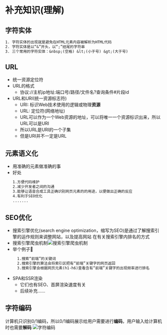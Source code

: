 # 补充知识(理解)

## 字符实体
```tex
1. 字符实体的出现就是避免在HTML元素内容被解析为HTML代码
2. 字符实体是以“&”开头，以“;”结尾的字符串
3. 三个常用的字符实体：&nbsp;(空格) &lt;(小于号) &gt;(大于号)
```

## URL
* 统一资源定位符
* URL的格式
  * 协议://主机ip地址:端口号/路径/文件名?查询条件#片段id
* URL和URI(统一资源标志符)
  * URI: 标识Web技术使用的逻辑或物理**资源**
  * URL: 定位符(网络地址)
  * URL可以作为一个Web资源的地址，可以将唯一一个资源标识出来，所以URL可以是URI
  * 所以URL是URI的一个子集
  * 但是URI并不一定是URL

## 元素语义化
* 用准确的元素做准确的事
* 好处
  ```tex
  1.方便代码维护
  2.减少开发者之间的沟通
  3.能够让语音合成工具正确识别网页元素的的用途，以便做出正确的反应
  4.有利于SEO优化
  .......
  ```

## SEO优化
* 搜索引擎优化(search engine optimization，缩写为SEO)是通过了解搜索引擎的运作规则来调整网站，以及提高网站
在有关搜索引擎内排名的方式
* 搜索引擎爬虫机制![搜索引擎爬虫机制](/images/%E6%90%9C%E7%B4%A2%E5%BC%95%E6%93%8E%E7%88%AC%E8%99%AB%E6%9C%BA%E5%88%B6.png)
* 举个例子🌰
  ```tex
    1.搜索“前端”的关键词
    2.搜索引擎的算法会将索引区把有“前端”关键字的网页返回
    3.搜索引擎会根据网页元素(h1-h6)查看含有“前端”关键字的出现频率进行排名
  ```
* SPA和SSR渲染
  * 它们也有SEO、首屏渲染速度有关
  * 后续补充......

## 字符编码
计算机只识别0/1编码，所以0/1编码展示给用户需要进行**编码**，用户输入给计算机时也需要**解码**
![字符编码](/images/%E5%AD%97%E7%AC%A6%E7%BC%96%E7%A0%81.png)